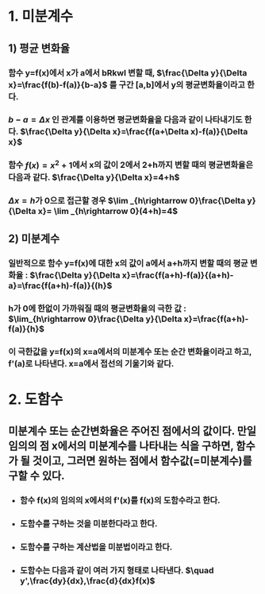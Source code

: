 # 1. 미분계수
## 1) 평균 변화율
  ### 함수 y=f(x)에서 x가 a에서 bRkwl 변할 때, $\frac{\Delta y}{\Delta x}=\frac{f(b)-f(a)}{b-a}$ 를 구간 [a,b]에서 y의 평균변화율이라고 한다.
  ### $b-a=\Delta x$ 인 관계를 이용하면 평균변화율을 다음과 같이 나타내기도 한다. $\frac{\Delta y}{\Delta x}=\frac{f(a+\Delta x)-f(a)}{\Delta x}$
  ### 함수 $f(x)=x^{2}+1$에서 x의 값이 2에서 2+h까지 변할 때의 평균변화율은 다음과 같다. $\frac{\Delta y}{\Delta x}=4+h$
  ### $\Delta x=h$가 0으로 접근할 경우 $\lim _{h\rightarrow 0}\frac{\Delta y}{\Delta x}= \lim _{h\rightarrow 0}(4+h)=4$

## 2) 미분계수
  ### 일반적으로 함수 y=f(x)에 대한 x의 값이 a에서 a+h까지 변할 때의 평균 변화율 : $\frac{\Delta y}{\Delta x}=\frac{f(a+h)-f(a)}{(a+h)-a}=\frac{f(a+h)-f(a)}{(h}$
  ### h가 0에 한없이 가까워질 때의 평균변화율의 극한 값 : $\lim_{h\rightarrow 0}\frac{\Delta y}{\Delta x}=\frac{f(a+h)-f(a)}{h}$
  ### 이 극한값을 y=f(x)의 x=a에서의 미분계수 또는 순간 변화율이라고 하고, f'(a)로 나타낸다. x=a에서 접선의 기울기와 같다.

# 2. 도함수
## 미분계수 또는 순간변화율은 주어진 점에서의 값이다. 만일 임의의 점 x에서의 미분계수를 나타내는 식을 구하면, 함수가 될 것이고, 그러면 원하는 점에서 함수값(=미분계수)를 구할 수 있다.
+ ### 함수 f(x)의 임의의 x에서의 f'(x)를 f(x)의 도함수라고 한다.
+ ### 도함수를 구하는 것을 미분한다라고 한다.
+ ### 도함수를 구하는 계산법을 미분법이라고 한다.
+ ### 도함수는 다음과 같이 여러 가지 형태로 나타낸다. $\quad y',\frac{dy}{dx},\frac{d}{dx}f(x)$
